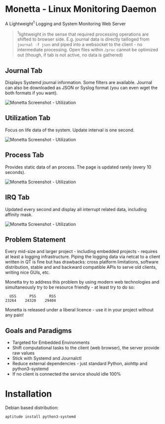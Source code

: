 # Monetta - Linux Monitoring Daemon

A Lightweight<sup>1</sup> Logging and System Monitoring Web Server

> <sup>1</sup>lightweight in the sense that required processing operations are
> shifted to browser side. E.g. journal data is directly tailloged from
> `journal -f json` and piped into a websocket to the client - no intermediate
> processing. Open files within `/proc` cannot be optimized out (though, if tab
> is not active, no data is gathered)


## Journal Tab

Displays Systemd journal information. Some filters are available. Journal can
also be downloaded as JSON or Syslog format (you can even wget the both formats
if you want).

![Monetta Screenshot - Utilization](https://github.com/hgn/monetta/raw/master/doc/screenshots/screenshot-journal.png)

## Utilization Tab

Focus on life data of the system. Update interval is one second.

![Monetta Screenshot - Utilization](https://github.com/hgn/monetta/raw/master/doc/screenshots/screenshot-utilization.png)

## Process Tab

Provides static data of an process. The page is updated rarely (every 10 seconds).

![Monetta Screenshot - Utilization](https://github.com/hgn/monetta/raw/master/doc/screenshots/screenshot-process.png)

## IRQ Tab

Updated every second and display all interrupt related data, including affinity mask.

![Monetta Screenshot - Utilization](https://github.com/hgn/monetta/raw/master/doc/screenshots/screenshot-irq.png)

## Problem Statement

Every mid-size and larger project - including embedded projects - requires at
least a logging infrastructure. Piping the logging data via netcat to a client
written in QT is fine but has drawbacks: cross platform limitations, software
distribution, stable and and backward compatible APIs to serve old clients,
writing nice GUIs, etc.

Monetta try to address this problem by using modern web technologies and
simultaneously try to be resource friendly - at least try to do so:

```
  USS      PSS      RSS
23264    24320    29404
```

Monetta is released under a liberal licence - use it in your project without
any pain!

## Goals and Paradigms

- Targeted for Embedded Environments
- Shift computational tasks to the client (web browser), the server provide raw values
- Stick with Systemd and Journalctl
- Reduce external dependencies - just standard Python, aiohttp and python3-systemd
- If no client is connected the service should idle 100%

# Installation

Debian based distribution:

```
aptitude install python3-systemd
```
